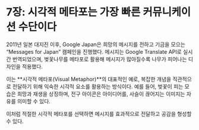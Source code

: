 # 7장: 시각적 메타포는 가장 빠른 커뮤니케이션 수단이다

2011년 일본 대지진 이후, Google Japan은 희망의 메시지를 전하고 기금을 모으는 “Messages for Japan” 캠페인을 진행했다. 메시지는 Google Translate API로 실시간 번역되었으며, 벚꽃나무를 메타포로 활용해 메시지가 많아질수록 나무가 피어나는 디자인을 적용했다.

이는 **시각적 메타포(Visual Metaphor)**의 대표적인 예로, 복잡한 개념을 직관적으로 전달하기 위해 익숙한 시각적 요소를 활용하는 방식이다. 예를 들어, 벚꽃이 피는 모습은 희망과 재생을 상징하며, 전구 아이콘은 아이디어를, 사슬이 끊어지는 이미지는 자유를 의미할 수 있다.

이처럼 적절한 시각적 메타포를 선택하면 메시지를 효과적으로 전달하고 공감을 형성할 수 있다.
